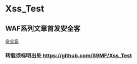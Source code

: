 # Xss_Test

## WAF系列文章首发安全客
[安全客](https://www.anquanke.com/member/140484)

### 转载须标明出处 https://github.com/S9MF/Xss_Test
